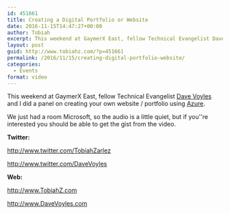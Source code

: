 ```yaml
---
id: 451661
title: Creating a Digital Portfolio or Website
date: 2016-11-15T14:47:27+00:00
author: Tobiah
excerpt: This weekend at GaymerX East, fellow Technical Evangelist Dave Voyles and I did a panel on creating your own website / portfolio using Azure.
layout: post
guid: http://www.tobiahz.com/?p=451661
permalink: /2016/11/15/creating-digital-portfolio-website/
categories:
  - Events
format: video
---
```

This weekend at GaymerX East, fellow Technical Evangelist [Dave Voyles](http://www.davevoyles.com/) and I did a panel on creating your own website / portfolio using [Azure](https://azure.microsoft.com/).

<!--more-->

We just had a room Microsoft, so the audio is a little quiet, but if you''re interested you should be able to get the gist from the video.



**Twitter:**
  
<a class=" yt-uix-servicelink " href="http://www.twitter.com/TobiahZarlez" target="_blank" rel="nofollow" data-servicelink="CDQQ6TgiEwjL7s6i7qnQAhUDHX4KHRV9BuAo-B0" data-url="http://www.twitter.com/TobiahZarlez">http://www.twitter.com/TobiahZarlez</a>
  
<a class=" yt-uix-servicelink " href="http://www.twitter.com/DaveVoyles" target="_blank" rel="nofollow" data-servicelink="CDQQ6TgiEwjL7s6i7qnQAhUDHX4KHRV9BuAo-B0" data-url="http://www.twitter.com/DaveVoyles">http://www.twitter.com/DaveVoyles</a>

**Web:**
  
<a class=" yt-uix-servicelink " href="http://www.tobiahz.com/" target="_blank" rel="nofollow" data-servicelink="CDQQ6TgiEwjL7s6i7qnQAhUDHX4KHRV9BuAo-B0" data-url="http://www.TobiahZ.com">http://www.TobiahZ.com</a>
  
<a class=" yt-uix-servicelink " href="http://www.davevoyles.com/" target="_blank" rel="nofollow" data-servicelink="CDQQ6TgiEwjL7s6i7qnQAhUDHX4KHRV9BuAo-B0" data-url="http://www.DaveVoyles.com">http://www.DaveVoyles.com</a>